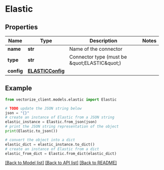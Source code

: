 # Elastic


## Properties

Name | Type | Description | Notes
------------ | ------------- | ------------- | -------------
**name** | **str** | Name of the connector | 
**type** | **str** | Connector type (must be \&quot;ELASTIC\&quot;) | 
**config** | [**ELASTICConfig**](ELASTICConfig.md) |  | 

## Example

```python
from vectorize_client.models.elastic import Elastic

# TODO update the JSON string below
json = "{}"
# create an instance of Elastic from a JSON string
elastic_instance = Elastic.from_json(json)
# print the JSON string representation of the object
print(Elastic.to_json())

# convert the object into a dict
elastic_dict = elastic_instance.to_dict()
# create an instance of Elastic from a dict
elastic_from_dict = Elastic.from_dict(elastic_dict)
```
[[Back to Model list]](../README.md#documentation-for-models) [[Back to API list]](../README.md#documentation-for-api-endpoints) [[Back to README]](../README.md)


